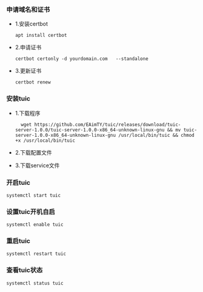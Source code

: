
### 申请域名和证书

- 1.安装certbot

      apt install certbot

- 2.申请证书

      certbot certonly -d yourdomain.com   --standalone

- 3.更新证书

      certbot renew
### 安装tuic
- 1.下载程序

        wget https://github.com/EAimTY/tuic/releases/download/tuic-server-1.0.0/tuic-server-1.0.0-x86_64-unknown-linux-gnu && mv tuic-server-1.0.0-x86_64-unknown-linux-gnu /usr/local/bin/tuic && chmod +x /usr/local/bin/tuic

- 2.下载配置文件

- 3.下载service文件

### 开启tuic
    systemctl start tuic
### 设置tuic开机自启
    systemctl enable tuic
### 重启tuic
    systemctl restart tuic
### 查看tuic状态
    systemctl status tuic
